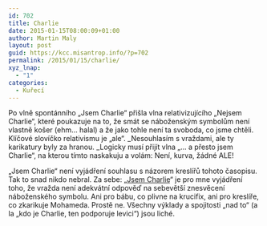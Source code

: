 ```yaml
---
id: 702
title: Charlie
date: 2015-01-15T08:00:09+01:00
author: Martin Maly
layout: post
guid: https://kcc.misantrop.info/?p=702
permalink: /2015/01/15/charlie/
xyz_lnap:
  - "1"
categories:
  - Kuřecí
---
```

Po vlně spontánního &#8222;Jsem Charlie&#8220; přišla vlna relativizujícího &#8222;Nejsem Charlie&#8220;, které poukazuje na to, že smát se náboženským symbolům není vlastně košer (ehm&#8230; halal) a že jako tohle není ta svoboda, co jsme chtěli. Klíčové slovíčko relativismu je &#8222;ale&#8220;. _Nesouhlasím s vraždami, ale ty karikatury byly za hranou. _Logicky musí přijít vlna &#8222;&#8230; a přesto jsem Charlie&#8220;, na kterou tímto naskakuju a volám: Není, kurva, žádné ALE!

&#8222;Jsem Charlie&#8220; není vyjádření souhlasu s názorem kreslířů tohoto časopisu. Tak to snad nikdo nebral. Za sebe: &#8222;[Jsem Charlie](https://kcc.misantrop.info/2015/01/08/je-suis-charlie/ "Je suis Charlie")&#8220; je pro mne vyjádření toho, že vražda není adekvátní odpověď na sebevětší znesvěcení náboženského symbolu. Ani pro bábu, co plivne na krucifix, ani pro kreslíře, co zkarikuje Mohameda. Prostě ne. Všechny výklady a spojitosti &#8222;nad to&#8220; (a la &#8222;kdo je Charlie, ten podporuje levici&#8220;) jsou liché.